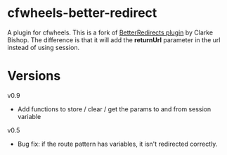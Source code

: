 cfwheels-better-redirect
========================

A plugin for cfwheels. This is a fork of [BetterRedirects plugin](http://cfwheels.org/plugins/listing/17) by Clarke Bishop.
The difference is that it will add the <b>returnUrl</b> parameter in the url instead of using session.

Versions
========
v0.9
* Add functions to store / clear / get the params to and from session variable

v0.5
* Bug fix: if the route pattern has variables, it isn't redirected correctly.
